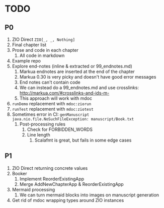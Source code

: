 # TODO

## P0
1. ZIO Direct `ZIO[_, _, Nothing]`
1. Final chapter list
1. Prose and code in each chapter
    1. All code in markdown
1. Example repo
1. Explore end-notes (inline & extracted or 99_endnotes.md)
    1. Markua endnotes are inserted at the end of the chapter
    1. Markua 0.30 is very picky and doesn't have good error messages
    1. End notes can't contain code
    1. We can instead do a 99_endnotes.md and use crosslinks: http://markua.com/#crosslinks-and-ids-m-
    1. This approach will work with mdoc
1. `runDemo` replacement with `mdoc:ziorun`
1. `runTest` replacement with `mdoc:ziotest`
1. Sometimes error in CI: `genManuscript` `java.nio.file.NoSuchFileException: manuscript/Book.txt`
   1. Post-processing rules
      1. Check for FORBIDDEN_WORDS
      1. Line length
         1. Scalafmt is great, but fails in some edge cases

## P1
1. ZIO Direct returning concrete values
1. Booker
    1. Implement ReorderExistingApp
    1. Merge AddNewChapterApp & ReorderExistingApp
1. Mermaid processing
    1. We can turn mermaid blocks into images on manuscript generation
1. Get rid of mdoc wrapping types around ZIO instances
